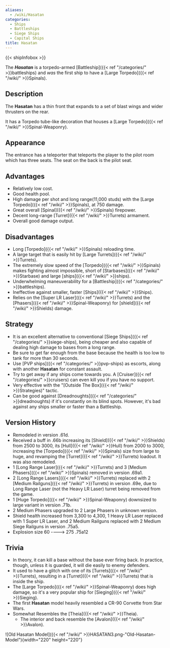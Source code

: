 ```yaml
---
aliases:
  - /wiki/Hasatan
categories:
  - Ships
  - Battleships
  - Siege Ships
  - Capital Ships
title: Hasatan
---
```


{{< shipInfobox >}}

The **_Hasatan_** is a torpedo-armed [Battleship]({{< ref "/categories/" >}}battleships) and _was_ the first ship to have a [Large Torpedo]({{< ref "/wiki/" >}}Spinals).

## Description

The **Hasatan** has a thin front that expands to a set of blast wings and wider thrusters on the rear.

It has a Torpedo tube-like decoration that houses a [Large Torpedo]({{< ref "/wiki/" >}}Spinal-Weaponry).

## Appearance

The entrance has a teleporter that teleports the player to the pilot room which has three seats. The seat on the back is the pilot seat.

## Advantages

- Relatively low cost.
- Good health pool.
- High damage per shot and long range(11,000 studs) with the [Large Torpedo]({{< ref "/wiki/" >}}Spinals), at 750 damage.
- Great overall [Spinal]({{< ref "/wiki/" >}}Spinals) firepower.
- Decent long-range [Turret]({{< ref "/wiki/" >}}Turrets) armament.
- Overall good damage output.

## Disadvantages

- Long [Torpedo]({{< ref "/wiki/" >}}Spinals) reloading time.
- A large target that is easily hit by [Large Turrets]({{< ref "/wiki/" >}}Turrets).
- The extremely slow speed of the [Torpedo]({{< ref "/wiki/" >}}Spinals) makes fighting almost impossible, short of [Starbases]({{< ref "/wiki/" >}}Starbase) and large [ships]({{< ref "/wiki/" >}}ships).
- Underwhelming maneuverability for a [Battleship]({{< ref "/categories/" >}}battleships).
- Ineffective against smaller, faster [Ships]({{< ref "/wiki/" >}}Ships).
- Relies on the [Super LR Laser]({{< ref "/wiki/" >}}Turrets) and the [Phasers]({{< ref "/wiki/" >}}Spinal-Weaponry) for [shield]({{< ref "/wiki/" >}}Shields) damage.

## Strategy

- It is an excellent alternative to conventional [Siege Ships]({{< ref "/categories/" >}}siege-ships), being cheaper and also capable of dealing high damage to bases from a long range.
- Be sure to get far enough from the base because the health is too low to tank for more than 30 seconds.
- Use [PVP ships]({{< ref "/categories/" >}}pvp-ships) as escorts, along with another **Hasatan** for constant assault.
- Try to get away if any ships come towards you. A [Cruiser]({{< ref "/categories/" >}}cruisers) can even kill you if you have no support.
- Very effective with the "[Outside The Box]({{< ref "/wiki/" >}}Strategies)" tactic.
- Can be good against [Dreadnoughts]({{< ref "/categories/" >}}dreadnoughts) if it's constantly on its blind spots. However, it's bad against any ships smaller or faster than a Battleship.

## Version History

- Remodeled in version .61d.
- Received a buff in .66b increasing its [Shield]({{< ref "/wiki/" >}}Shields) from 2500 to 3000, its [Hull]({{< ref "/wiki/" >}}Hull) from 2000 to 3000, increasing the [Torpedo]({{< ref "/wiki/" >}}Spinals) size from large to huge, and revamping the [Turret]({{< ref "/wiki/" >}}Turrets) loadout. It was also remodeled.
- 1 [Long Range Laser]({{< ref "/wiki/" >}}Turrets) and 3 [Medium Phasers]({{< ref "/wiki/" >}}Spinals) removed in version .69a1.
- 2 [Long Range Lasers]({{< ref "/wiki/" >}}Turrets) replaced with 2 [Medium Railguns]({{< ref "/wiki/" >}}Turrets) in version .69e, due to Long Range Laser (not the Heavy LR Laser) turret being removed from the game.
- 1 [Huge Torpedo]({{< ref "/wiki/" >}}Spinal-Weaponry) downsized to large variant in version .71b.
- 2 Medium Phasers upgraded to 2 Large Phasers in unknown version.
- Shield health increased from 3,300 to 4,300, 1 Heavy LR Laser replaced with 1 Super LR Laser, and 2 Medium Railguns replaced with 2 Medium Siege Railguns in version .75a5.
- Explosion size 60 ----> 275 .75a12

## Trivia

- In theory, it can kill a base without the base ever firing back. In practice, though, unless it is guarded, it will die easily to enemy defenders.
- It used to have a glitch with one of its [Turrets]({{< ref "/wiki/" >}}Turrets), resulting in a [Turret]({{< ref "/wiki/" >}}Turrets) that is inside the ship.
- The [Large Torpedo]({{< ref "/wiki/" >}}Spinal-Weaponry) does high damage, so it's a very popular ship for [Sieging]({{< ref "/wiki/" >}}Sieging).
- The first **Hasatan** model heavily resembled a CR-90 Corvette from Star Wars.
- Somewhat Resembles the [Theia]({{< ref "/wiki/" >}}Theia).
  - The interior and back resemble the [Avalon]({{< ref "/wiki/" >}}Avalon).

![Old Hasatan Model]({{< ref "/wiki/" >}}HASATAN3.png-"Old-Hasatan-Model"){width="220" height="220"}
